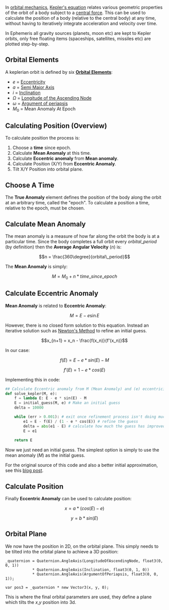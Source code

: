 In [orbital mechanics](https://en.wikipedia.org/wiki/Orbital_mechanics "Orbital mechanics"), [Kepler's equation](https://en.wikipedia.org/wiki/Kepler%27s_equation) relates various geometric properties of the orbit of a body subject to a [central force](https://en.wikipedia.org/wiki/Central_force "Central force"). This can be used to calculate the position of a body (relative to the central body) at any time, without having to iteratively integrate acceleration and velocity over time.

In Ephemeris all gravity sources (planets, moon etc) are kept to Kepler orbits, only free floating items (spaceships, satellites, missiles etc) are plotted step-by-step.

## Orbital Elements

A keplerian orbit is defined by six **[Orbital Elements](https://en.wikipedia.org/wiki/Orbital_elements)**:
 - $e$ = [Eccentricity](https://en.wikipedia.org/wiki/Eccentricity_(mathematics))
 - $a$ = [Semi Major Axis](https://en.wikipedia.org/wiki/Semi-major_axis)
 - $i$ = [Inclination](https://en.wikipedia.org/wiki/Inclination)
 - $Ω$ = [Longitude of the Ascending Node](https://en.wikipedia.org/wiki/Longitude_of_the_ascending_node)
 - $ω$ = [Argument of periapsis](https://en.wikipedia.org/wiki/Argument_of_periapsis)
 - $M_0$ = Mean Anomaly At Epoch

## Calculating Position (Overview)

To calculate position the process is:
1. Choose a **time** since epoch.
2. Calculate **Mean Anomaly** at this time.
3. Calculate **Eccentric anomaly** from **Mean anomaly**.
4. Calculate Position (X/Y) from **Eccentric Anomaly**.
5. Tilt X/Y Position into orbital plane.

## Choose A Time

The **True Anomaly** element defines the position of the body along the orbit at an arbitrary time, called the "epoch". To calculate a position a time, relative to the epoch, must be chosen.

## Calculate Mean Anomaly

The mean anomaly is a measure of how far along the orbit the body is at a particular time. Since the body completes a full orbit every $orbital\_period$ (by definition) then the **Average Angular Velocity** ($n$) is:

$$n = \frac{360\degree}{orbital\_period}$$

The **Mean Anomaly** is simply:

$$M = M_0 + n * time\_since\_epoch$$

## Calculate Eccentric Anomaly

**Mean Anomaly** is related to **Eccentric Anomaly**:

$$M = E - e \sin E$$

However, there is no closed form solution to this equation. Instead an iterative solution such as [Newton's Method](https://en.wikipedia.org/wiki/Newton%27s_method) to refine an initial guess.

$$x_{n+1} = x_n - \frac{f(x_n)}{f'(x_n)}$$

In our case:

$$f(E) = E - e * sin(E) - M$$

$$f'(E) = 1 - e * cos(E)$$

Implementing this in code:
```python
## Calculate Eccentric anomaly from M (Mean Anomaly) and (e) eccentricity
def solve_kepler(M, e):
	f = lambda E: E - e * sin(E) - M
	E = initial_guess(M, e) # Make an initial guess
	delta = 10000

	while (err > 0.001): # exit once refinement process isn't doing much
		e1 = E - f(E) / (1 - e * cos(E)) # refine the guess
		delta = abs(e1 - E) # calculate how much the guess has improved
		E = e1
		
	return E
```

Now we just need an initial guess. The simplest option is simply to use the mean anomaly ($M$) as the initial guess.

For the original source of this code and also a better initial approximation, see this [blog post](https://www.johndcook.com/blog/2022/11/01/kepler-newton/).

## Calculate Position

Finally **Eccentric Anomaly** can be used to calculate position:

$$x = a * (cos(E) - e)$$

$$y=b*sin(E)$$

## Orbital Plane
We now have the position in 2D, on the orbital plane. This simply needs to be tilted into the orbital plane to achieve a 3D position:

```clike
_quaternion = Quaternion.AngleAxis(LongitudeOfAscendingNode, float3(0, 0, 1))
	        * Quaternion.AngleAxis(Inclination, float3(0, 1, 0))
	        * Quaternion.AngleAxis(ArgumentOfPeriapsis, float3(0, 0, 1));

var pos3 = _quaternion * new Vector3(x, y, 0);
```

This is where the final orbital parameters are used, they define a plane which tilts the $x$,$y$ position into 3d.